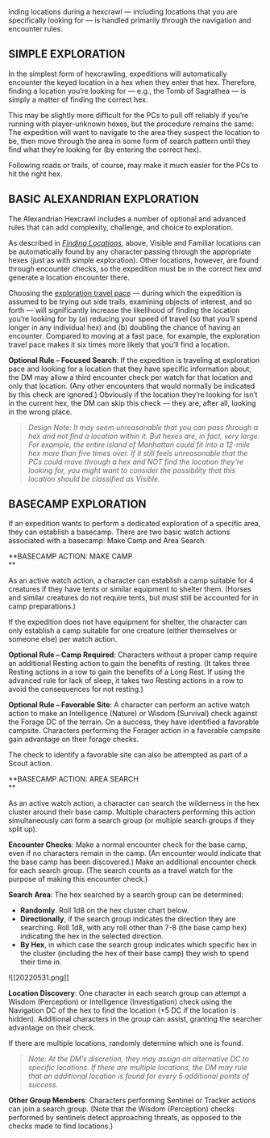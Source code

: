 inding locations during a hexcrawl — including locations that you are specifically looking for — is handled primarily through the navigation and encounter rules.

## SIMPLE EXPLORATION  


In the simplest form of hexcrawling, expeditions will automatically encounter the keyed location in a hex when they enter that hex. Therefore, finding a location you’re looking for — e.g., the Tomb of Sagrathea — is simply a matter of finding the correct hex.

This may be slightly more difficult for the PCs to pull off reliably if you’re running with player-unknown hexes, but the procedure remains the same: The expedition will want to navigate to the area they suspect the location to be, then move through the area in some form of search pattern until they find what they’re looking for (by entering the correct hex).

Following roads or trails, of course, may make it much easier for the PCs to hit the right hex.

## BASIC ALEXANDRIAN EXPLORATION  

The Alexandrian Hexcrawl includes a number of optional and advanced rules that can add complexity, challenge, and choice to exploration.

As described in _[Finding Locations](https://thealexandrian.net/wordpress/46156/roleplaying-games/5e-hexcrawl-part-4-navigation)_, above, Visible and Familiar locations can be automatically found by any character passing through the appropriate hexes (just as with simple exploration). Other locations, however, are found through encounter checks, so the expedition must be in the correct hex _and_ generate a location encounter there.

Choosing the [exploration travel pace](https://thealexandrian.net/wordpress/46101/roleplaying-games/5e-hexcrawl-part-2-wilderness-travel) — during which the expedition is assumed to be trying out side trails, examining objects of interest, and so forth — will significantly increase the likelihood of finding the location you’re looking for by (a) reducing your speed of travel (so that you’ll spend longer in any individual hex) and (b) doubling the chance of having an encounter. Compared to moving at a fast pace, for example, the exploration travel pace makes it six times more likely that you’ll find a location.

**Optional Rule – Focused Search**: If the expedition is traveling at exploration pace and looking for a location that they have specific information about, the DM may allow a third encounter check per watch for that location and only that location. (Any other encounters that would normally be indicated by this check are ignored.) Obviously if the location they’re looking for isn’t in the current hex, the DM can skip this check — they are, after all, looking in the wrong place.

> _Design Note: It may seem unreasonable that you can pass through a hex and not find a location within it. But hexes are, in fact, very large. For example, the entire island of Manhattan could fit into a 12-mile hex more than five times over. If it still feels unreasonable that the PCs could move through a hex and NOT find the location they’re looking for, you might want to consider the possibility that this location should be classified as Visible._

## BASECAMP EXPLORATION  

If an expedition wants to perform a dedicated exploration of a specific area, they can establish a basecamp. There are two basic watch actions associated with a basecamp: Make Camp and Area Search.

**BASECAMP ACTION: MAKE CAMP  
**

As an active watch action, a character can establish a camp suitable for 4 creatures if they have tents or similar equipment to shelter them. (Horses and similar creatures do not require tents, but must still be accounted for in camp preparations.)

If the expedition does not have equipment for shelter, the character can only establish a camp suitable for one creature (either themselves or someone else) per watch action.

**Optional Rule – Camp Required**: Characters without a proper camp require an additional Resting action to gain the benefits of resting. (It takes three Resting actions in a row to gain the benefits of a Long Rest. If using the advanced rule for lack of sleep, it takes two Resting actions in a row to avoid the consequences for not resting.)

**Optional Rule – Favorable Site**: A character can perform an active watch action to make an Intelligence (Nature) or Wisdom (Survival) check against the Forage DC of the terrain. On a success, they have identified a favorable campsite. Characters performing the Forager action in a favorable campsite gain advantage on their forage checks.

The check to identify a favorable site can also be attempted as part of a Scout action.

**BASECAMP ACTION: AREA SEARCH  
**

As an active watch action, a character can search the wilderness in the hex cluster around their base camp. Multiple characters performing this action simultaneously can form a search group (or multiple search groups if they split up).

**Encounter Checks**: Make a normal encounter check for the base camp, even if no characters remain in the camp. (An encounter would indicate that the base camp has been discovered.) Make an additional encounter check for each search group. (The search counts as a travel watch for the purpose of making this encounter check.)

**Search Area**: The hex searched by a search group can be determined:

-   **Randomly**. Roll 1d8 on the hex cluster chart below.
-   **Directionally**, if the search group indicates the direction they are searching. Roll 1d8, with any roll other than 7-8 (the base camp hex) indicating the hex in the selected direction.
-   **By Hex**, in which case the search group indicates which specific hex in the cluster (including the hex of their base camp) they wish to spend their time in.

![[20220531.png]]

**Location Discovery**: One character in each search group can attempt a Wisdom (Perception) or Intelligence (Investigation) check using the Navigation DC of the hex to find the location (+5 DC if the location is hidden). Additional characters in the group can assist, granting the searcher advantage on their check.

If there are multiple locations, randomly determine which one is found.

> _Note: At the DM’s discretion, they may assign an alternative DC to specific locations. If there are multiple locations, the DM may rule that an additional location is found for every 5 additional points of success._

**Other Group Members**: Characters performing Sentinel or Tracker actions can join a search group. (Note that the Wisdom (Perception) checks performed by sentinels detect approaching threats, as opposed to the checks made to find locations.)